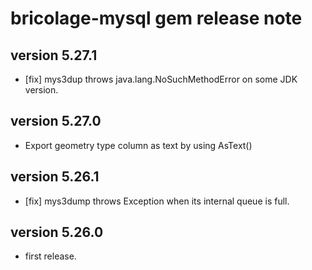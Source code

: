 # bricolage-mysql gem release note

## version 5.27.1

- [fix] mys3dup throws java.lang.NoSuchMethodError on some JDK version.

## version 5.27.0

- Export geometry type column as text by using AsText()

## version 5.26.1

- [fix] mys3dump throws Exception when its internal queue is full.

## version 5.26.0

- first release.
